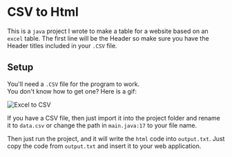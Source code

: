 # CSV to Html

This is a `java` project I wrote to make a table for a website based on an `excel` table. The first line will be the Header so make sure you have the Header titles included in your `.CSV` file.
## Setup
You'll need a `.CSV` file for the program to work. <br>
You don't know how to get one? Here is a gif:

![Excel to CSV](https://i.imgur.com/kVHv4SW.gif)

If you have a CSV file, then just import it into the project folder and rename it to `data.csv` or change the path in `main.java:17` to your file name. 

Then just run the project, and it will write the `html` code into `output.txt`.
Just copy the code from `output.txt` and insert it to your web application.
